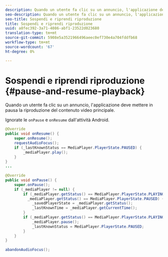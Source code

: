 ```yaml
---
description: Quando un utente fa clic su un annuncio, l'applicazione deve mettere in pausa la riproduzione del contenuto video principale.
seo-description: Quando un utente fa clic su un annuncio, l'applicazione deve mettere in pausa la riproduzione del contenuto video principale.
seo-title: Sospendi e riprendi riproduzione
title: Sospendi e riprendi riproduzione
uuid: a8fec392-3a71-4086-abf1-23522d023680
translation-type: tm+mt
source-git-commit: 5908e5a3521966496aeec0ef730e4a704fddfb68
workflow-type: tm+mt
source-wordcount: '67'
ht-degree: 0%

---
```



# Sospendi e riprendi riproduzione {#pause-and-resume-playback}

Quando un utente fa clic su un annuncio, l&#39;applicazione deve mettere in pausa la riproduzione del contenuto video principale.

Ignorate le `onPause` e `onResume` dall&#39;attività Android.

```java
@Override 
public void onResume() { 
    super.onResume(); 
    requestAudioFocus(); 
    if (_lastKnownStatus == MediaPlayer.PlayerState.PAUSED) { 
        _mediaPlayer.play(); 
    } 
} 
... 
 
@Override 
public void onPause() { 
    super.onPause(); 
    if (_mediaPlayer != null) { 
        if (_mediaPlayer.getStatus() == MediaPlayer.PlayerState.PLAYING || 
          _mediaPlayer.getStatus() == MediaPlayer.PlayerState.PAUSED) { 
            _savedPlayerState = _mediaPlayer.getStatus(); 
            _lastKnownTime = _mediaPlayer.getCurrentTime(); 
        } 
        if (_mediaPlayer.getStatus() == MediaPlayer.PlayerState.PLAYING) { 
            _mediaPlayer.pause(); 
            _lastKnownStatus = MediaPlayer.PlayerState.PAUSED; 
        } 
    } 
} 
 
abandonAudioFocus(); 
```

